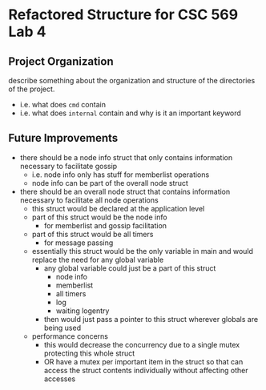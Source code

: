 # Refactored Structure for CSC 569 Lab 4

## Project Organization

describe something about the organization and structure of the directories of the project.
- i.e. what does `cmd` contain
- i.e. what does `internal` contain and why is it an important keyword

## Future Improvements
- there should be a node info struct that only contains information necessary to facilitate gossip
    - i.e. node info only has stuff for memberlist operations
    - node info can be part of the overall node struct
- there should be an overall node struct that contains information necessary to facilitate all node operations
    - this struct would be declared at the application level 
    - part of this struct would be the node info
        - for memberlist and gossip facilitation
    - part of this struct would be all timers 
        - for message passing 
    - essentially this struct would be the only variable in main and would replace the need for any global variable
        - any global variable could just be a part of this struct
            - node info
            - memberlist
            - all timers
            - log
            - waiting logentry
        - then would just pass a pointer to this struct wherever globals are being used
    - performance concerns
        - this would decrease the concurrency due to a single mutex protecting this whole struct
        - OR have a mutex per important item in the struct so that can access the struct contents individually without affecting other accesses
